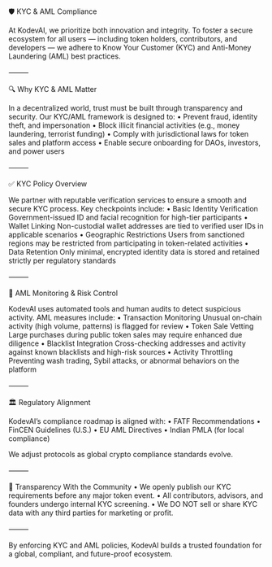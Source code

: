 🛡️ KYC & AML Compliance

At KodevAI, we prioritize both innovation and integrity. To foster a secure ecosystem for all users — including token holders, contributors, and developers — we adhere to Know Your Customer (KYC) and Anti-Money Laundering (AML) best practices.

⸻

🔍 Why KYC & AML Matter

In a decentralized world, trust must be built through transparency and security. Our KYC/AML framework is designed to:
	•	Prevent fraud, identity theft, and impersonation
	•	Block illicit financial activities (e.g., money laundering, terrorist funding)
	•	Comply with jurisdictional laws for token sales and platform access
	•	Enable secure onboarding for DAOs, investors, and power users

⸻

✅ KYC Policy Overview

We partner with reputable verification services to ensure a smooth and secure KYC process. Key checkpoints include:
	•	Basic Identity Verification
Government-issued ID and facial recognition for high-tier participants
	•	Wallet Linking
Non-custodial wallet addresses are tied to verified user IDs in applicable scenarios
	•	Geographic Restrictions
Users from sanctioned regions may be restricted from participating in token-related activities
	•	Data Retention
Only minimal, encrypted identity data is stored and retained strictly per regulatory standards

⸻

🧠 AML Monitoring & Risk Control

KodevAI uses automated tools and human audits to detect suspicious activity. AML measures include:
	•	Transaction Monitoring
Unusual on-chain activity (high volume, patterns) is flagged for review
	•	Token Sale Vetting
Large purchases during public token sales may require enhanced due diligence
	•	Blacklist Integration
Cross-checking addresses and activity against known blacklists and high-risk sources
	•	Activity Throttling
Preventing wash trading, Sybil attacks, or abnormal behaviors on the platform

⸻

🏛️ Regulatory Alignment

KodevAI’s compliance roadmap is aligned with:
	•	FATF Recommendations
	•	FinCEN Guidelines (U.S.)
	•	EU AML Directives
	•	Indian PMLA (for local compliance)

We adjust protocols as global crypto compliance standards evolve.

⸻

🤝 Transparency With the Community
	•	We openly publish our KYC requirements before any major token event.
	•	All contributors, advisors, and founders undergo internal KYC screening.
	•	We DO NOT sell or share KYC data with any third parties for marketing or profit.

⸻

By enforcing KYC and AML policies, KodevAI builds a trusted foundation for a global, compliant, and future-proof ecosystem.